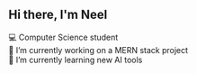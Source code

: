 ## Hi there, I'm Neel 

💻 Computer Science student <br/>
🔭 I’m currently working on a MERN stack project <br/>
🌱 I’m currently learning new AI tools <br/>
